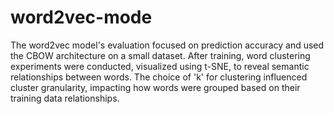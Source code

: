 # word2vec-mode
The word2vec model's evaluation focused on prediction accuracy and used the CBOW architecture on a small dataset. After training, word clustering experiments were conducted, visualized using t-SNE, to reveal semantic relationships between words. The choice of 'k' for clustering influenced cluster granularity, impacting how words were grouped based on their training data relationships.
